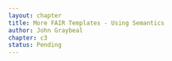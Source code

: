 ```yaml
---
layout: chapter
title: More FAIR Templates - Using Semantics
author: John Graybeal
chapter: c3
status: Pending
---
```

